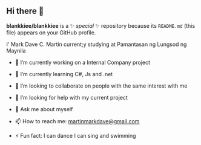 ## Hi there 👋


**blankkiee/blankkiee** is a ✨ _special_ ✨ repository because its `README.md` (this file) appears on your GitHub profile.

I' Mark Dave C. Martin current;y studying at Pamantasan ng Lungsod ng Maynila

- 🔭 I’m currently working on a Internal Company project
- 🌱 I’m currently learning C#, Js and .net
- 👯 I’m looking to collaborate on people with the same interest with me
- 🤔 I’m looking for help with my current project
- 💬 Ask me about myself
- 📫 How to reach me: martinmarkdave@gmail.com

- ⚡ Fun fact: I can dance I can sing and swimming

